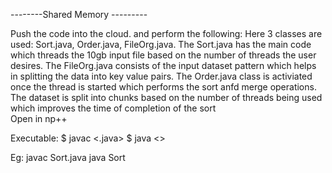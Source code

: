 --------Shared Memory ---------

Push the code into the cloud. and perform the following:
Here 3 classes are used:
Sort.java, Order.java, FileOrg.java.
The Sort.java has the main code which threads the 10gb input file based on the number of threads the user desires.
The FileOrg.java consists of the input dataset pattern which helps in splitting the data into key value pairs.
The Order.java class is activiated once the thread is started which performs the sort anfd merge operations. The dataset is split into chunks based on the number of threads being used which improves the time of completion of the sort   
Open in np++ 


Executable:
$ javac <.java>
$ java <>

Eg: javac Sort.java
java Sort
